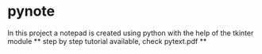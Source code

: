# pynote
In this project a notepad is created using python with the help of the tkinter module
** step by step tutorial available, check pytext.pdf **
